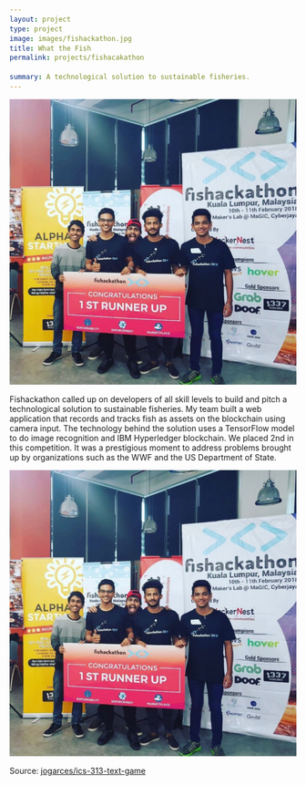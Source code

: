 ```yaml
---
layout: project
type: project
image: images/fishackathon.jpg
title: What the Fish
permalink: projects/fishacakathon

summary: A technological solution to sustainable fisheries.
---
```


<div class="ui small rounded images">
  <img class="ui image" src="../images/competition.jpg">
</div>

Fishackathon called up on developers of all skill levels to build and pitch a technological solution to sustainable fisheries. My team built a web application that records and tracks fish as assets on the blockchain using camera input. The technology behind the solution uses a TensorFlow model to do image recognition and IBM Hyperledger blockchain. We placed 2nd in this competition. It was a prestigious moment to address problems brought up by organizations such as the WWF and the US Department of State. 

<div class="ui small rounded images">
  <img class="ui image" src="../images/competition.jpg">
</div>


Source: <a href="https://github.com/jogarces/ics-313-text-game"><i class="large github icon "></i>jogarces/ics-313-text-game</a>

